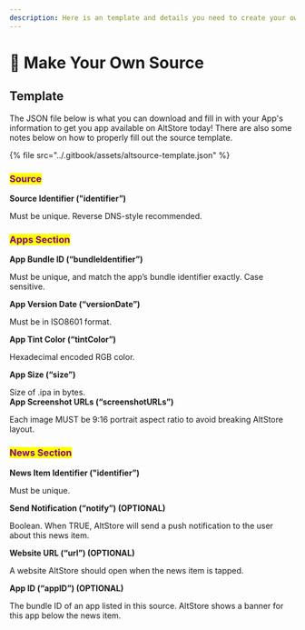 ```yaml
---
description: Here is an template and details you need to create your own source!
---
```


# 📂 Make Your Own Source

## Template

The JSON file below is what you can download and fill in with your App's information to get you app available on AltStore today! There are also some notes below on how to properly fill out the source template.&#x20;

{% file src="../.gitbook/assets/altsource-template.json" %}

### <mark style="color:purple;">**Source**</mark>

**Source Identifier ("identifier”)**

Must be unique. Reverse DNS-style recommended.

### <mark style="color:purple;">**Apps Section**</mark>

**App Bundle ID (“bundleIdentifier”)**

Must be unique, and match the app’s bundle identifier exactly. Case sensitive.

**App Version Date (“versionDate”)**

Must be in ISO8601 format.

**App Tint Color (“tintColor”)**

Hexadecimal encoded RGB color.

**App Size (“size”)**

Size of .ipa in bytes.\
**App Screenshot URLs (“screenshotURLs”)**

Each image MUST be 9:16 portrait aspect ratio to avoid breaking AltStore layout.

### <mark style="color:purple;">**News Section**</mark>

**News Item Identifier ("identifier”)**

Must be unique.

**Send Notification (“notify”) (OPTIONAL)**

Boolean. When TRUE, AltStore will send a push notification to the user about this news item.

**Website URL (“url”) (OPTIONAL)**

A website AltStore should open when the news item is tapped.

**App ID (“appID”) (OPTIONAL)**

The bundle ID of an app listed in this source. AltStore shows a banner for this app below the news item.
